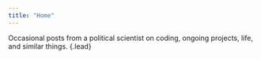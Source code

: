 ```yaml
---
title: "Home"
---
```


Occasional posts from a political scientist on coding, ongoing projects, life, and similar things.
{.lead}
